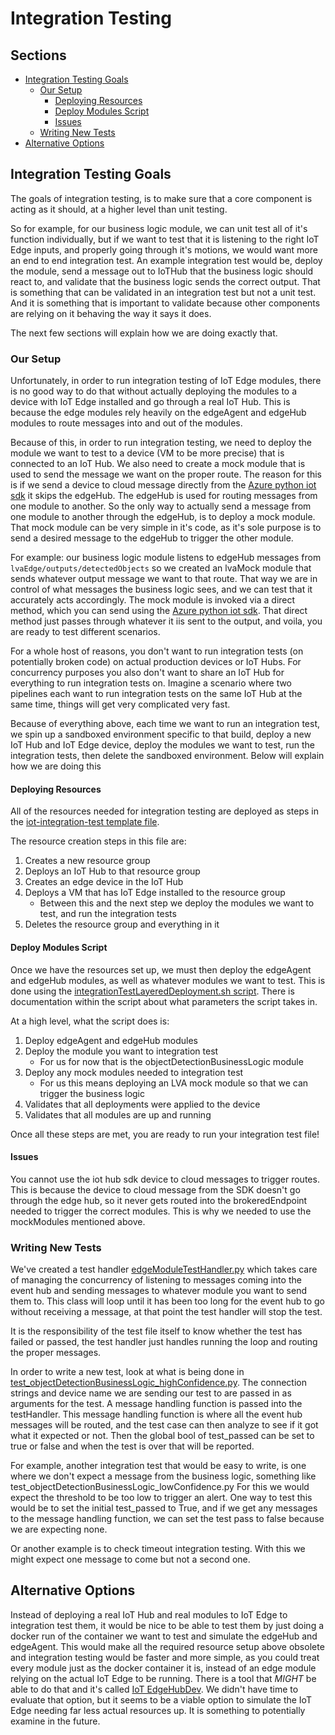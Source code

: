 # Integration Testing <!-- omit in toc -->

## Sections <!-- omit in toc -->

- [Integration Testing Goals](#integration-testing-goals)
  - [Our Setup](#our-setup)
    - [Deploying Resources](#deploying-resources)
    - [Deploy Modules Script](#deploy-modules-script)
    - [Issues](#issues)
  - [Writing New Tests](#writing-new-tests)
- [Alternative Options](#alternative-options)

## Integration Testing Goals

The goals of integration testing, is to make sure that a core component is acting as it should, at a higher level than unit testing.

So for example, for our business logic module, we can unit test all of it's function individually,
but if we want to test that it is listening to the right IoT Edge inputs, and properly going through it's motions,
we would want more an end to end integration test.
An example integration test would be, deploy the module, send a message out to IoTHub that the business logic should react to,
and validate that the business logic sends the correct output.
That is something that can be validated in an integration test but not a unit test.
And it is something that is important to validate because other components are relying on it behaving the way it says it does.

The next few sections will explain how we are doing exactly that.

### Our Setup

Unfortunately, in order to run integration testing of IoT Edge modules,
there is no good way to do that without actually deploying the modules to a device with IoT Edge installed and go through a real IoT Hub.
This is because the edge modules rely heavily on the edgeAgent and edgeHub modules to route messages into and out of the modules.

Because of this, in order to run integration testing, we need to deploy the module we want to test to a device (VM to be more precise)
that is connected to an IoT Hub. We also need to create a mock module that is used to send the message we want on the proper route.
The reason for this is if we send a device to cloud message directly from the [Azure python iot sdk](https://github.com/Azure/azure-iot-sdk-python)
it skips the edgeHub. The edgeHub is used for routing messages from one module to another.
So the only way to actually send a message from one module to another through the edgeHub, is to deploy a mock module.
That mock module can be very simple in it's code,
as it's sole purpose is to send a desired message to the edgeHub to trigger the other module.

For example: our business logic module listens to edgeHub messages from `lvaEdge/outputs/detectedObjects`
so we created an lvaMock module that sends whatever output message we want to that route.
That way we are in control of what messages the business logic sees, and we can test that it accurately acts accordingly.
The mock module is invoked via a direct method, which you can send using the [Azure python iot sdk](https://github.com/Azure/azure-iot-sdk-python).
That direct method just passes through whatever it iis sent to the output, and voila, you are ready to test different scenarios.

For a whole host of reasons, you don't want to run integration tests (on potentially broken code) on actual production devices or IoT Hubs.
For concurrency purposes you also don't want to share an IoT Hub for everything to run integration tests on.
Imagine a scenario where two pipelines each want to run integration tests on the same IoT Hub at the same time,
things will get very complicated very fast.

Because of everything above, each time we want to run an integration test, we spin up a sandboxed environment specific to that build,
deploy a new IoT Hub and IoT Edge device, deploy the modules we want to test, run the integration tests, then delete the sandboxed environment.
Below will explain how we are doing this

#### Deploying Resources

All of the resources needed for integration testing are deployed as steps in the [iot-integration-test template file](../.pipelines/templates/iot-integration-test.yml).

The resource creation steps in this file are:

1. Creates a new resource group
1. Deploys an IoT Hub to that resource group
1. Creates an edge device in the IoT Hub
1. Deploys a VM that has IoT Edge installed to the resource group
   - Between this and the next step we deploy the modules we want to test, and run the integration tests
1. Deletes the resource group and everything in it

#### Deploy Modules Script

Once we have the resources set up, we must then deploy the edgeAgent and edgeHub modules, as well as whatever modules we want to test.
This is done using the [integrationTestLayeredDeployment.sh script](../edge/scripts/integrationTestLayeredDeployment.sh).
There is documentation within the script about what parameters the script takes in.

At a high level, what the script does is:

1. Deploy edgeAgent and edgeHub modules
1. Deploy the module you want to integration test
   - For us for now that is the objectDetectionBusinessLogic module
1. Deploy any mock modules needed to integration test
   - For us this means deploying an LVA mock module so that we can trigger the business logic
1. Validates that all deployments were applied to the device
1. Validates that all modules are up and running

Once all these steps are met, you are ready to run your integration test file!

#### Issues

You cannot use the iot hub sdk device to cloud messages to trigger routes.
This is because the device to cloud message from the SDK doesn't go through the edge hub,
so it never gets routed into the brokeredEndpoint needed to trigger the correct modules.
This is why we needed to use the mockModules mentioned above.

### Writing New Tests

We've created a test handler [edgeModuleTestHandler.py](../edge/tests/edgeModuleTestHandler.py)
which takes care of managing the concurrency of listening to messages coming into the event hub
and sending messages to whatever module you want to send them to.
This class will loop until it has been too long for the event hub to go without receiving a message,
at that point the test handler will stop the test.

It is the responsibility of the test file itself to know whether the test has failed or passed,
the test handler just handles running the loop and routing the proper messages.

In order to write a new test, look at what is being done in [test_objectDetectionBusinessLogic_highConfidence.py](../edge/tests/integration-tests/test_objectDetectionBusinessLogic_highConfidence.py).
The connection strings and device name we are sending our test to are passed in as arguments for the test.
A message handling function is passed into the testHandler.
This message handling function is where all the event hub messages will be routed,
and the test case can then analyze to see if it got what it expected or not.
Then the global bool of test_passed can be set to true or false and when the test is over that will be reported.

For example, another integration test that would be easy to write, is one where we don't expect a message from the business logic,
something like test_objectDetectionBusinessLogic_lowConfidence.py For this we would expect the threshold to be too low to trigger an alert.
One way to test this would be to set the initial test_passed to True,
and if we get any messages to the message handling function, we can set the test pass to false because we are expecting none.

Or another example is to check timeout integration testing.
With this we might expect one message to come but not a second one.

## Alternative Options

Instead of deploying a real IoT Hub and real modules to IoT Edge to integration test them,
it would be nice to be able to test them by just doing a docker run of the container we want to test and simulate the edgeHub and edgeAgent.
This would make all the required resource setup above obsolete and integration testing would be faster and more simple,
as you could treat every module just as the docker container it is, instead of an edge module relying on the actual IoT Edge to be running.
There is a tool that _MIGHT_ be able to do that and it's called [IoT EdgeHubDev](https://github.com/Azure/iotedgehubdev).
We didn't have time to evaluate that option,
but it seems to be a viable option to simulate the IoT Edge needing far less actual resources up.
It is something to potentially examine in the future.
